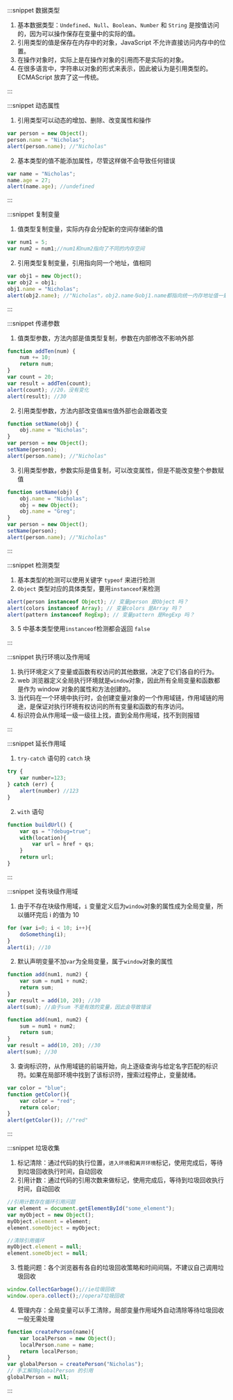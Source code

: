 :::snippet 数据类型

1. 基本数据类型：`Undefined`、`Null`、`Boolean`、`Number` 和 `String` 是按值访问的，因为可以操作保存在变量中的实际的值。
2. 引用类型的值是保存在内存中的对象，JavaScript 不允许直接访问内存中的位置。
3. 在操作对象时，实际上是在操作对象的引用而不是实际的对象。
4. 在很多语言中，字符串以对象的形式来表示，因此被认为是引用类型的。ECMAScript 放弃了这一传统。

:::

:::snippet 动态属性

1. 引用类型可以动态的增加、删除、改变属性和操作

```JavaScript
var person = new Object();
person.name = "Nicholas";
alert(person.name); //"Nicholas"
```

2. 基本类型的值不能添加属性，尽管这样做不会导致任何错误

```JavaScript
var name = "Nicholas";
name.age = 27;
alert(name.age); //undefined
```

:::

:::snippet 复制变量

1. 值类型复制变量，实际内存会分配新的空间存储新的值

```JavaScript
var num1 = 5;
var num2 = num1;//num1和num2指向了不同的内存空间
```

2. 引用类型复制变量，引用指向同一个地址，值相同

```JavaScript
var obj1 = new Object();
var obj2 = obj1;
obj1.name = "Nicholas";
alert(obj2.name); //"Nicholas"，obj2.name与obj1.name都指向统一内存地址值一致
```

:::

:::snippet 传递参数

1. 值类型参数，方法内部是值类型复制，参数在内部修改不影响外部

```JavaScript
function addTen(num) {
    num += 10;
    return num;
}
var count = 20;
var result = addTen(count);
alert(count); //20，没有变化
alert(result); //30
```

2. 引用类型参数，方法内部改变值`属性`值外部也会跟着改变

```JavaScript
function setName(obj) {
    obj.name = "Nicholas";
}
var person = new Object();
setName(person);
alert(person.name); //"Nicholas"
```

3. 引用类型参数，参数实际是值复制，可以改变属性，但是不能改变整个参数赋值

```JavaScript
function setName(obj) {
    obj.name = "Nicholas";
    obj = new Object();
    obj.name = "Greg";
}
var person = new Object();
setName(person);
alert(person.name); //"Nicholas"
```

:::

:::snippet 检测类型

1. 基本类型的检测可以使用关键字 `typeof` 来进行检测
2. `Object` 类型对应的具体类型，要用`instanceof`来检测

```JavaScript
alert(person instanceof Object); // 变量person 是Object 吗？
alert(colors instanceof Array); // 变量colors 是Array 吗？
alert(pattern instanceof RegExp); // 变量pattern 是RegExp 吗？
```

3. 5 中基本类型使用`instanceof`检测都会返回 `false`

:::

:::snippet 执行环境以及作用域

1. 执行环境定义了变量或函数有权访问的其他数据，决定了它们各自的行为。
2. web 浏览器定义全局执行环境就是`window`对象，因此所有全局变量和函数都是作为 window 对象的属性和方法创建的。
3. 当代码在一个环境中执行时，会创建变量对象的一个作用域链，作用域链的用途，是保证对执行环境有权访问的所有变量和函数的有序访问。
4. 标识符会从作用域一级一级往上找，直到全局作用域，找不到则报错

:::

:::snippet 延长作用域

1. `try-catch` 语句的 `catch` 块

```JavaScript
try {
    var number=123;
} catch (err) {
    alert(number) //123
}
```

2. `with` 语句

```JavaScript
function buildUrl() {
    var qs = "?debug=true";
    with(location){
        var url = href + qs;
    }
    return url;
}
```

:::

:::snippet 没有块级作用域

1. 由于不存在块级作用域，`i` 变量定义后为`window`对象的属性成为全局变量，所以循环完后 i 的值为 10

```JavaScript
for (var i=0; i < 10; i++){
    doSomething(i);
}
alert(i); //10
```

2. 默认声明变量不加`var`为全局变量，属于`window`对象的属性

```JavaScript
function add(num1, num2) {
    var sum = num1 + num2;
    return sum;
}
var result = add(10, 20); //30
alert(sum); //由于sum 不是有效的变量，因此会导致错误
```

```JavaScript
function add(num1, num2) {
    sum = num1 + num2;
    return sum;
}
var result = add(10, 20); //30
alert(sum); //30
```

3. 查询标识符，从作用域链的前端开始，向上逐级查询与给定名字匹配的标识符。如果在局部环境中找到了该标识符，搜索过程停止，变量就绪。

```JavaScript
var color = "blue";
function getColor(){
    var color = "red";
    return color;
}
alert(getColor()); //"red"
```

:::

:::snippet 垃圾收集

1. 标记清除：通过代码的执行位置，`进入环境`和`离开环境`标记，使用完成后，等待到垃圾回收执行时间，自动回收
2. 引用计数：通过代码的引用次数来做标记，使用完成后，等待到垃圾回收执行时间，自动回收

```JavaScript
//引用计数存在循环引用问题
var element = document.getElementById("some_element");
var myObject = new Object();
myObject.element = element;
element.someObject = myObject;

//清除引用循环
myObject.element = null;
element.someObject = null;
```

3. 性能问题：各个浏览器有各自的垃圾回收策略和时间间隔，不建议自己调用垃圾回收

```JavaScript
window.CollectGarbage();//ie垃圾回收
window.opera.collect();//opera7垃圾回收
```

4. 管理内存：全局变量可以手工清除，局部变量作用域外自动清除等待垃圾回收一般无需处理

```JavaScript
function createPerson(name){
    var localPerson = new Object();
    localPerson.name = name;
    return localPerson;
}
var globalPerson = createPerson("Nicholas");
// 手工解除globalPerson 的引用
globalPerson = null;
```

:::
